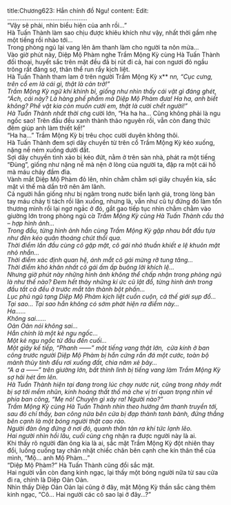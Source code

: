 title:Chương623: Hắn chính đồ Ngu!
content:
Edit:<br>……………………………………….<br>“Vậy sẽ phải, nhìn biểu hiện của anh rồi…”<br>Hà Tuấn Thành làm sao chịu được khiêu khích như vậy, nhất thời gầm nhẹ một tiếng rồi nhào tới…<br>Trong phòng ngủ lại vang lên âm thanh làm cho người ta nôn mửa…<br>Vào giờ phút này, Diệp Mộ Phàm nghe Trầm Mộng Kỳ cùng Hà Tuấn Thành đối thoại, huyết sắc trên mặt đều đã bị rút đi cả, hai con ngươi đỏ ngầu trông rất đáng sợ, thân thể run rẩy kịch liệt.<br>Hà Tuấn Thành tham lam ở trên người Trầm Mộng Kỳ x** n*n, “Cục cưng, trên cổ em là cái gì, thật là cản trở!”<br>Trầm Mộng Kỳ ngữ khí khinh bỉ, giống như nhìn thấy cái vật gì đáng ghét, “Ách, cái này? Là hàng phế phẩm mà Diệp Mộ Phàm đưa! Ha ha, anh biết không? Phế vật kia còn muốn cưới em, thật là cười chết người!”<br>Hà Tuấn Thành nhất thời c*̃ng cười lớn, “Ha ha ha… Cũng không phải là ngu ngốc sao! Trên đầu đều xanh thành thảo nguyên rồi, vẫn còn đang thức đêm giúp anh làm thiết kế!”<br>“Ha ha…” Trầm Mộng Kỳ bị trêu chọc cười duyên không thôi.<br>Hà Tuấn Thành đem sợi dây chuyền từ trên cổ Trầm Mộng Kỳ kéo xuống, nặng nề ném xuống dưới đất.<br>Sợi dây chuyền tinh xảo bị kéo đứt, nằm ở trên sàn nhà, phát ra một tiếng “Đùng”, giống như nặng nề mà nện ở lòng của người ta, đập ra một cái hố mà máu chảy đầm đìa.<br>Vành mắt Diệp Mộ Phàm đỏ lên, nhìn chằm chằm sợi giây chuyền kia, sắc mặt vì thế mà dần trở nên âm lãnh.<br>Cả người hắn giống như bị ngâm trong nước biển lạnh giá, trong lòng bàn tay máu chảy tí tách rồi lăn xuống, nhưng là, vẫn như cũ tự đứng đó làm tổn thương mình rồi lại ngơ ngá́c ở đó, gắt gao tiếp tục nhìn chằm chằm vào giường lớn trong phòng ngủ c*̉a Trầm Mộng Kỳ cùng Hà Tuấn Thành cẩu thả – hợp hình ảnh…<br>Trong đầu, từng hình ảnh hắn cùng Trầm Mộng Kỳ gặp nhau bắt đầu tựa như đèn kéo quân thoáng chút thổi qua.<br>Thời điểm lần đầu cùng cô gặp mặt, cô gái nhỏ thuần khiết e lệ khuôn mặt nhỏ nhắn…<br>Thời điểm xác định quan hệ, ánh mắt cô gái mừng rỡ tung tăng…<br>Thời điểm khó khăn nhất cô gái ấm ấp buông lời khích lệ…<br>Nhưng giờ phút này những hình ảnh không thể chấp nhận trong phòng ngủ là như thế nào? Đem hết thảy những kí ức cũ lật đổ, từng hình ảnh trong đầu tất cả đều ở trước mắt tân thành bột phấn…<br>Lục phủ ngũ tạng Diệp Mộ Phàm kịch liệt cuồn cuộn, cả thế giới sụp đổ…<br>Tại sao… Tại sao hắn không có sớm phát hiện ra điểm này…<br>Ha……<br>Không sai……<br>Oản Oản nói không sai…<br>Hắn chính là một kẻ ngu ngốc…<br>Một kẻ ngu ngốc từ đầu đến cuối…<br>Một giây kế tiếp, “Phanh ——” một tiếng vang thật lớn,  cửa kính ở ban công trước người Diệp Mộ Phàm bị hắn cứng rắn đá một cước, toàn bộ mảnh thủy tinh đều rơi xuống đất, chia năm xẻ bảy…<br>“A a a ——” trên giường lớn, bất thình lình bị tiếng vang làm Trầm Mộng Kỳ sợ hãi hét ầm lên.<br>Hà Tuấn Thành hiện tại đang trong lúc chạy nước rút, cũng trong nháy mắt bị sợ tới mềm nhũn, kinh hoảng thất thố mà che vị trí quan trọng nhìn về phía ban công, “Mẹ nó! Chuyện gì xảy ra! Người nào?”<br>Trầm Mộng Kỳ cùng Hà Tuấn Thành nhìn theo hướng âm thanh truyền tới, sau đó chỉ thấy, ban công nửa bên cửa bị đạp thành tanh bành, đứng thẳng bên cạnh là một bóng người thật cao ráo.<br>Người đàn ông đứng ở nơi đó, quanh thân tản ra khí tức lạnh lẽo.<br>Hai người nhìn hồi lâu, cuối cùng c*̃ng nhận ra được người này là ai.<br>Khi thấy rõ người đàn ông kia là ai, sắc mặt Trầm Mộng Kỳ đột nhiên thay đổi, luống cuống tay chân nhặt chiếc chăn bên cạnh che kín thân thể của mình, “Mộ… anh Mộ Phàm…”<br>“Diệp Mộ Phàm?” Hà Tuấn Thành cũng đổi sắc mặt.<br>Hai người vẫn còn đang kinh ngạc, lại thấy một bóng người nữa từ sau cửa đi ra, chính là Diệp Oản Oản.<br>Nhìn thấy Diệp Oản Oản lại cũng ở đây, mặt Mộng Kỳ thần sắc càng thêm kinh ngạc, “Cô… Hai người các cô sao lại ở đây…?”